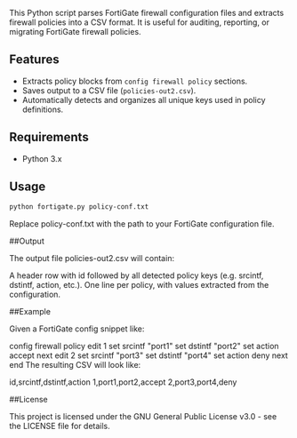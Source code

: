 This Python script parses FortiGate firewall configuration files and extracts firewall policies into a CSV format. It is useful for auditing, reporting, or migrating FortiGate firewall policies.

## Features

- Extracts policy blocks from `config firewall policy` sections.
- Saves output to a CSV file (`policies-out2.csv`).
- Automatically detects and organizes all unique keys used in policy definitions.

## Requirements

- Python 3.x

## Usage

```bash
python fortigate.py policy-conf.txt
```

Replace policy-conf.txt with the path to your FortiGate configuration file.

##Output

The output file policies-out2.csv will contain:

A header row with id followed by all detected policy keys (e.g. srcintf, dstintf, action, etc.).
One line per policy, with values extracted from the configuration.

##Example

Given a FortiGate config snippet like:

config firewall policy
    edit 1
        set srcintf "port1"
        set dstintf "port2"
        set action accept
    next
    edit 2
        set srcintf "port3"
        set dstintf "port4"
        set action deny
    next
end
The resulting CSV will look like:

id,srcintf,dstintf,action
1,port1,port2,accept
2,port3,port4,deny

##License

This project is licensed under the GNU General Public License v3.0 - see the LICENSE file for details.

